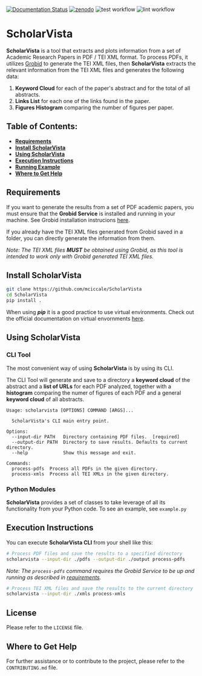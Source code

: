 [![Documentation Status](https://readthedocs.org/projects/scholarvista/badge/?version=latest)](https://scholarvista.readthedocs.io/en/latest/?badge=latest)
[![zenodo](https://zenodo.org/badge/DOI/10.5281/zenodo.10654761.svg)](https://zenodo.org/doi/10.5281/zenodo.10654760)
![test workflow](https://github.com/mciccale/ScholarVista/actions/workflows/test.yml/badge.svg)
![lint workflow](https://github.com/mciccale/ScholarVista/actions/workflows/lint.yml/badge.svg)

# ScholarVista

**ScholarVista** is a tool that extracts and plots information from a set of Academic Research Papers in PDF / TEI XML format. To process PDFs, it utilizes [Grobid](https://github.com/kermitt2/grobid/) to generate the TEI XML files, then **ScholarVista** extracts the relevant information from the TEI XML files and generates the following data:

1. **Keyword Cloud** for each of the paper's abstract and for the total of all abstracts.
2. **Links List** for each one of the links found in the paper.
3. **Figures Histogram** comparing the number of figures per paper.

## Table of Contents:

- **[Requirements](#requirements)**
- **[Install ScholarVista](#install-scholarvista)**
- **[Using ScholarVista](#using-scholarvista)**
- **[Execution Instructions](#execution-instructions)**
- **[Running Example](#running-example)**
- **[Where to Get Help](#where-to-get-help)**

## Requirements

If you want to generate the results from a set of PDF academic papers, you must ensure that the **Grobid Service** is installed and running in your machine. See Grobid installation instrucions [here](https://grobid.readthedocs.io/en/latest/Run-Grobid/).

If you already have the TEI XML files generated from Grobid saved in a folder, you can directly generate the information from them.

_Note: The TEI XML files **MUST** be obtained using Grobid, as this tool is intended to work only with Grobid generated TEI XML files._


## Install ScholarVista

```bash
git clone https://github.com/mciccale/ScholarVista
cd ScholarVista
pip install .
```

When using **_pip_** it is a good practice to use virtual environments. Check out the official documentation on virtual envornments [here](https://docs.python.org/3/library/venv.html).

## Using ScholarVista

### CLI Tool

The most convenient way of using **ScholarVista** is by using its CLI.

The CLI Tool will generate and save to a directory a **keyword cloud** of the abstract and a **list of URLs** for each PDF analyzed, together with a **histogram** comparing the numer of figures of each PDF and a general **keyword cloud** of all abstracts.

```
Usage: scholarvista [OPTIONS] COMMAND [ARGS]...

  ScholarVista's CLI main entry point.

Options:
  --input-dir PATH   Directory containing PDF files.  [required]
  --output-dir PATH  Directory to save results. Defaults to current directory.
  --help             Show this message and exit.

Commands:
  process-pdfs  Process all PDFs in the given directory.
  process-xmls  Process all TEI XMLs in the given directory.
```

### Python Modules

**ScholarVista** provides a set of classes to take leverage of all its functionality from your Python code. To see an example, see `example.py`

## Execution Instructions

You can execute **ScholarVista CLI** from your shell like this:

```bash
# Process PDF files and save the results to a specified directory
scholarvista --input-dir ./pdfs --output-dir ./output process-pdfs
```

_Note: The `process-pdfs` command requires the Grobid Service to be up and running as described in [requirements](#requirements)._

```bash
# Process TEI XML files and save the results to the current directory
scholarvista --input-dir ./xmls process-xmls
```

## License

Please refer to the `LICENSE` file.

## Where to Get Help

For further assistance or to contribute to the project, please refer to the `CONTRIBUTING.md` file.
